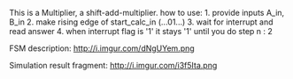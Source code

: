 This is a Multiplier, a shift-add-multiplier.
how to use:
	1. provide inputs A_in, B_in
	2. make rising edge of start_calc_in (...01...)
	3. wait for interrupt and read answer 
	4. when interrupt flag is '1' it stays '1' until you do step n : 2


FSM description:
	http://i.imgur.com/dNgUYem.png


Simulation result fragment:
	http://i.imgur.com/i3f5Ita.png
